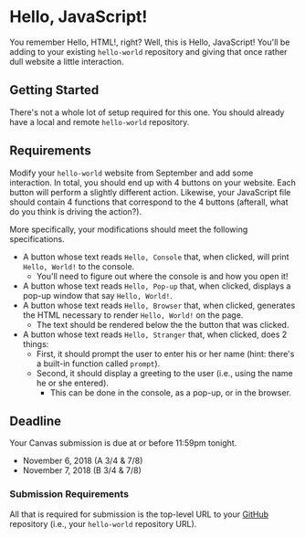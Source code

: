 # Hello, JavaScript!

You remember Hello, HTML!, right? Well, this is Hello, JavaScript! You'll be adding to your existing `hello-world` repository and giving that once rather dull website a little interaction.

## Getting Started

There's not a whole lot of setup required for this one. You should already have a local and remote `hello-world` repository.

## Requirements

Modify your `hello-world` website from September and add some interaction. In total, you should end up with 4 buttons on your website. Each button will perform a slightly different action. Likewise, your JavaScript file should contain 4 functions that correspond to the 4 buttons (afterall, what do you think is driving the action?).

More specifically, your modifications should meet the following specifications.

* A button whose text reads `Hello, Console` that, when clicked, will print `Hello, World!` to the console.
   - You'll need to figure out where the console is and how you open it!
* A button whose text reads `Hello, Pop-up` that, when clicked, displays a pop-up window that say `Hello, World!`.
* A button whose text reads `Hello, Browser` that, when clicked, generates the HTML necessary to render `Hello, World!` on the page.
   - The text should be rendered below the the button that was clicked.
* A button whose text reads `Hello, Stranger` that, when clicked, does 2 things:
   - First, it should prompt the user to enter his or her name (hint: there's a built-in function called `prompt`).
   - Second, it should display a greeting to the user (i.e., using the name he or she entered).
      * This can be done in the console, as a pop-up, or in the browser.

## Deadline

Your Canvas submission is due at or before 11:59pm tonight.
* November 6, 2018 (A 3/4 & 7/8)
* November 7, 2018 (B 3/4 & 7/8)

### Submission Requirements

All that is required for submission is the top-level URL to your [GitHub](https://github.com/) repository (i.e., your `hello-world` repository URL).
